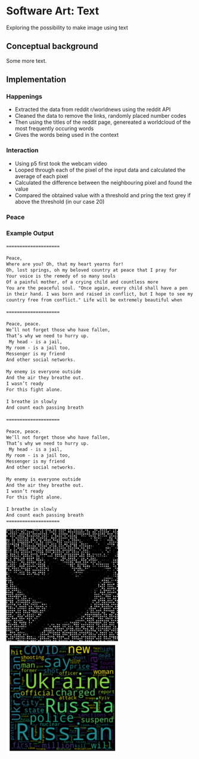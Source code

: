 # Software Art: Text 

Exploring the possibility to make image using text


## Conceptual background

Some more text.

## Implementation

### Happenings
- Extracted the data from reddit r/worldnews using the reddit API
- Cleaned the data to remove the links, randomly placed number codes
- Then using the titles of the reddit page, genereated a worldcloud of the most frequently occuring words
- Gives the words being used in the context

### Interaction

- Using p5 first took the webcam video
- Looped through each of the pixel of the input data and calculated the average of each pixel 
- Calculated the difference between the neighbouring pixel and found the value 
- Compared the obtained value with a threshold and pring the text grey if above the threshold (in our case 20)


### Peace



### Example Output

```
====================

Peace, 
Where are you? Oh, that my heart yearns for!
Oh, lost springs, oh my beloved country at peace that I pray for
Your voice is the remedy of so many souls
Of a painful mother, of a crying child and countless more
You are the peaceful soul. "Once again, every child shall have a pen in their hand. I was born and raised in conflict, but I hope to see my country free from conflict." Life will be extremely beautiful when

====================

Peace, peace.
We’ll not forget those who have fallen, 
That’s why we need to hurry up.
 My head - is a jail,
My room - is a jail too,
Messenger is my friend 
And other social networks.

My enemy is everyone outside
And the air they breathe out.
I wasn’t ready 
For this fight alone.

I breathe in slowly 
And count each passing breath

====================

Peace, peace.
We’ll not forget those who have fallen, 
That’s why we need to hurry up.
 My head - is a jail,
My room - is a jail too,
Messenger is my friend 
And other social networks.

My enemy is everyone outside
And the air they breathe out.
I wasn’t ready 
For this fight alone.

I breathe in slowly 
And count each passing breath
====================
```
<img src="../public/PeaceImage.png" alt="drawing" width="300"/>
<img src="../public/happenings.png" alt="drawing" width="300"/>
<!-- ![](../public/PeaceImage.png) -->

 
